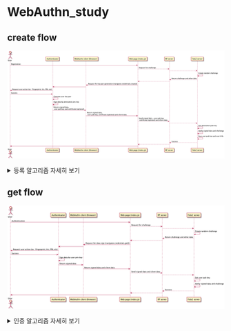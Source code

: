 # WebAuthn_study

## create flow

![Sequence diagrams](https://github.com/dc-choi/WebAuthn_study/blob/master/img/reg.png)

<details>
<summary>등록 알고리즘 자세히 보기</summary>

	1. Relying Party의 필요에 따라 PublicKeyCredentialCreationOptions를 설정해 옵션으로 지정합니다.

	2. navigator.credentials.create()를 호출하고 옵션을 공용 키 옵션으로 전달합니다. 성공적으로 해결된 약속의 결과가 자격 증명이 되도록 하십시오.
		1. 약속이 거부된 경우 사용자가 볼 수 있는 오류로 행사를 중단하거나 거부된 약속에서 사용할 수 있는 컨텍스트에서 결정될 수 있는 사용자 경험을 안내한다.
		2. 예를 들어 "InvalidStateError"와 같은 오류 코드로 약속이 거부되면 다른 인증자를 사용하도록 사용자에게 지시할 수 있습니다.

	3. 응답을 credential.response로 지정합니다.
		1. 응답이 AuthenticatorAttestationResponse의 인스턴스가 아닌 경우 사용자가 볼 수 있는 오류로 세리머니를 중단합니다.

	4. clientExtensionResults는 credential.getClientExtensionResults()를 호출한 결과입니다.

	5. JSONtext가 response.clientDataJSON 값에 대해 UTF-8 디코드를 실행한 결과라고 합니다.
		1. UTF-8 디코드 구현은 UTF-8 디코드 알고리즘에 의해 산출된 것과 동일한 결과를 산출하는 한 허용된다. 특히 선행 바이트 순서 표시(BOM)는 반드시 제거해야 합니다.

	6. 자격 증명을 생성하는 동안 수집된 클라이언트 데이터인 C를 JSON 텍스트에서 구현별 JSON 파서를 실행한 결과라고 합니다.
		1. C는 이 알고리즘에 의해 요구되는 C의 구성 요소가 참조 가능한 한 구현에 특화된 데이터 구조 표현일 수 있다.

	7. C.type의 값이 webauthn.create인지 확인합니다.

	8. C.challenge의 값이 options.challenge의 base64url 인코딩과 동일한지 확인합니다.

	9. C.origin의 값이 Related Party의 오리진과 일치하는지 확인합니다.

	10. C.tokenBinding.status의 값이 어설션을 얻은 TLS 연결의 토큰 바인딩 상태와 일치하는지 확인합니다. 해당 TLS 연결에 토큰 바인딩이 사용된 경우 C.tokenBinding.id이 연결에 대한 토큰 바인딩 ID의 base64url 인코딩과 일치하는지도 확인하십시오.

	11. response.clientDataJSON를 계산한 결과가 hash가 되도록 합니다. SHA-256을 사용합니다.

	12. AuthenticatorAttationResponse 구조의 destificationObject 필드에서 CBOR 디코딩을 수행하여 증명문 형식 ftt, 인증자 데이터 authData 및 증명문 atStmt를 가져옵니다.

	13. authData의 rpIdHash가 종속 당사자가 예상하는 RP ID의 SHA-256 해시인지 확인합니다.

	14. authData에서 플래그의 User Present 비트가 설정되어 있는지 확인합니다.

	15. 이 등록에 대해 사용자 확인이 필요한 경우 authData에 있는 플래그의 UserVerified 비트가 설정되어 있는지 확인합니다.

	16. authData의 자격 증명 공용 키의 "alg" 매개 변수가 options.pubKeyCredParams의 항목 중 하나의 alg 속성과 일치하는지 확인합니다.

	17. clientExtensionResults의 클라이언트 확장 출력 값과 authData의 확장에 있는 인증자 확장 출력 값이 options.extensions에서 제공된 클라이언트 확장 입력 값과 원치 않는 확장에 대한 관련 당사자의 특정 정책, 즉 options.extensions의 일부로 지정되지 않은 정책을 고려하여 예상대로인지 확인합니다. 일반적인 경우, "예상대로"의 의미는 의존 당사자에게만 해당되며 어떤 확장이 사용 중입니다.
		1. 클라이언트 플랫폼은 추가 인증자 확장 또는 클라이언트 확장을 설정하는 로컬 정책을 제정하여 원래 옵션의 일부로 지정되지 않은 인증자 확장 출력 또는 클라이언트 확장 출력에 값을 표시할 수 있습니다. Relying Parties는 이러한 상황을 처리할 준비가 되어 있어야 한다. 즉, 요청되지 않은 확장을 무시하든, 증명을 거부하든 말이다. Relying Party는 지역 정책과 사용 중인 확장에 따라 이 결정을 내릴 수 있습니다.
		2. 모든 확장은 클라이언트와 인증자 모두에게 선택 사항이기 때문에, Relying Party는 요청된 확장이 전혀 또는 일부만 작용한 경우를 처리할 준비를 해야 한다.

	18. 지원되는 WebAuthn 증명문 형식 식별자 값 집합에 대해 USASCII 대소문자 구분 일치를 수행하여 증명문 형식 결정. 등록된 WebAuthn 증명서 형식 식별자 값의 최신 목록은 [RFC8809]에 의해 설정된 IANA "WebAuthn 증명서 형식 식별자" 레지스트리 [IANA-WebAuthn-Registies]에 유지됩니다.

	19. attStmt, authData 및 해시가 주어진 증명문 형식 fmt의 검증 절차를 사용하여 attStmt가 유효한 증명 서명을 전달하는 올바른 증명문인지 확인하십시오.
		1. 각 증명문 형식은 자체 검증 절차를 지정합니다. 초기 정의된 형식에 대해서는 정의된 증명문 형식을, 최신 목록에 대해서는 [IANA-WebAuthn-Registries]를 참조하십시오.

	20. 검증에 성공한 경우 해당 증명 유형에 대해 허용되는 신뢰 앵커 목록(예: 증명 루트 인증서)과 신뢰할 수 있는 원본 또는 정책에서 증명문 형식을 가져옵니다. 예를 들어 FIDO Metadata Service(FIDO 메타데이터 서비스)는 authData에서 증명된 CredentialData의 aaid를 사용하여 이러한 정보를 얻을 수 있는 한 가지 방법을 제공합니다.

	21. 다음과 같이 19단계에서 검증 절차의 출력을 사용하여 증명 신뢰도를 평가합니다.
		1. 증명이 제공되지 않은 경우 종속 당사자 정책에서 증명이 허용되지 않는지 확인합니다.
		2. 자체 증명이 사용된 경우 종속 당사자 정책에서 자체 증명이 허용되는지 확인합니다.
		3. 그렇지 않으면 검증 절차로부터 증명 신뢰 경로로 반환된 X.509 인증서를 사용하여 증명 공개 키가 허용 가능한 루트 인증서까지 올바르게 연결되었는지 또는 그 자체가 허용 가능한 인증서인지 확인하십시오(즉, 단계 20에서 얻은 루트 인증서와 동일할 수 있음).

	22. credentialId가 아직 다른 사용자에게 등록되지 않았는지 확인합니다. 다른 사용자에게 이미 등록된 자격 증명에 대한 등록이 요청되는 경우, 종속 당사자는 이 등록에 실패하거나 이전 등록을 삭제하는 등의 방법으로 등록을 수락하기로 결정할 수 있습니다.

	23. atStmt 증명 문이 성공적으로 확인되고 신뢰할 수 있는 것으로 확인되면 options.user에 표시된 계정으로 새 자격 증명을 등록합니다.
		1. 종속 당사자 시스템에 적합한 경우 사용자 계정을 authData.attestedCredentialData의 credentialId 및 credentialPublicKey와 연결합니다.
		2. credentialId를 authData.signCount 값으로 초기화된 새 저장된 서명 카운터 값과 연결합니다. 또는 credentialId를 credential.response.getTransports()를 호출하여 반환되는 전송 힌트와 연결합니다. 이 값은 저장하기 전이나 후에 수정하면 안 됩니다. 클라이언트가 적합한 인증자를 찾는 방법을 알 수 있도록 이 값을 사용하여 향후 get() 호출에서 allowCredentials 옵션의 전송을 채우는 것이 좋습니다.

	24. 증명문 attStmt가 성공적으로 검증되었지만 위의 21단계에 따라 신뢰할 수없는 경우, Relying Party는 등록에 실패해야 합니다.
		1. 그러나 정책에 의해 허용되는 경우, 신뢰 당사자는 자격 증명 ID 및 자격 증명 공개 키를 등록할 수 있지만 자격 증명을 자체 증명이 있는 것으로 취급할 수 있습니다(6.5.3 증명 유형 참조). 그렇게하면, Relying Party는 공개 키 자격 증명이 특정 인증자 모델에 의해 생성되었다는 암호 증명이 없다고 주장합니다. 자세한 내용은 [FIDOsecRef] 및 [UAFProtocol]을 참조하십시오.

	증명 개체를 확인하려면 위 20단계에서 신뢰할 수 있는 신뢰 앵커를 결정하는 신뢰할 수 있는 방법이 있어야 합니다. 또한 인증서를 사용하는 경우, 종속 당사자는 중간 CA 인증서에 대한 인증서 상태 정보에 액세스할 수 있어야 합니다. 클라이언트가 증명 정보에 이 체인을 제공하지 않은 경우 종속 당사자도 증명 인증서 체인을 작성할 수 있어야 합니다.

</details>

## get flow

![Sequence diagrams](https://github.com/dc-choi/WebAuthn_study/blob/master/img/auth.png)

<details>
<summary>인증 알고리즘 자세히 보기</summary>

	1. Relying Party의 필요에 따라 PublicKeyCredentialRequestOptions를 설정해 옵션으로 지정합니다.
		1. options.allowCredentials가 존재하는 경우, 각 항목의 전송 멤버는 해당 자격 증명이 등록되었을 때 credential.response.getTransports()에 의해 반환된 값으로 설정되어야 합니다.

	2. navigator.credentials.get() 및 pass 옵션을 publicKey 옵션으로 호출합니다. 자격 증명이 성공적으로 해결된 약속의 결과가 되도록 합니다. 약속이 거부된 경우, 사용자가 볼 수 있는 오류로 의식을 중단하거나 거부된 약속에서 사용 가능한 컨텍스트에서 결정할 수 있는 대로 사용자 경험을 안내하십시오. 서로 다른 오류 컨텍스트 및 그로 이어지는 상황에 대한 정보는 인증자 GetAssertion Operation을 참조하십시오.

	3. 응답을 credential.response로 지정합니다. 응답이 AuthenticatorAssertionResponse의 인스턴스가 아닌 경우 사용자가 볼 수 있는 오류로 세리머니를 중단합니다.

	4. clientExtensionResults는 credential.getClientExtensionResults()를 호출한 결과입니다.

	5. options.allowCredentials가 비어 있지 않으면 credential.id가 options.allowCredentials에 나열된 공개 키 자격 증명 중 하나를 식별하는지 확인하십시오.

	6. 인증할 사용자를 식별하고 이 사용자가 credential.id에서 식별한 공개 키 인증 정보 원본의 소유자인지 확인합니다.
		1. 예를 들어, 사용자 이름 또는 쿠키를 통해 인증식이 시작되기 전에 사용자가 식별된 경우, 식별된 사용자가 credentialSource의 소유자인지 확인합니다. response.userHandle이 있으면 userHandle을 해당 값으로 지정합니다. userHandle도 동일한 사용자에게 매핑되는지 확인합니다.
		2. 인증 방식을 시작하기 전에 사용자를 식별하지 못한 경우, response.userHandle이 있는지, 이 값으로 식별된 사용자가 credentialSource의 소유자인지 확인합니다.

	7. credential.id(또는 credential.rawId, base64url 인코딩이 사용 사례에 적합하지 않은 경우)을 사용하여 해당 자격 증명 공개 키를 찾아 credentialPublicKey를 해당 자격 증명 공개 키로 지정합니다.

	8. cData, authData 및 sign이 각각 응답의 clientDataJSON, authenticatorData 및 signature의 값을 나타내도록 합니다.

	9. JSONtext를 cData 값에 대해 UTF-8 디코드를 실행한 결과라고 합시다.
		1. UTF-8 디코딩의 구현은 UTF-8 디코딩 알고리즘에 의해 산출된 것과 동일한 결과를 산출하는 한 허용된다. 특히 선행 바이트 순서 표시(BOM)는 반드시 제거해야 합니다.

	10. 서명에 사용된 클라이언트 데이터인 C를 JSON 텍스트에서 구현별 JSON 파서를 실행한 결과라고 합니다.
		1. C는 이 알고리즘에 의해 요구되는 C의 구성 요소가 참조 가능한 한 구현에 특정한 데이터 구조 표현일 수 있다.

	11. C.type의 값이 webauthn.get 문자열인지 확인합니다.

	12. C.challenge의 값이 options.challenge의 base64url 인코딩과 동일한지 확인합니다.

	13. C.origin의 값이 Related Party의 오리진과 일치하는지 확인합니다.

	14. C.tokenBinding.status 값이 증명된 TLS 연결에 대한 토큰 바인딩 상태와 일치하는지 확인하십시오. 해당 TLS 연결에 토큰 바인딩이 사용된 경우 C.tokenBinding.id이 연결에 대한 토큰 바인딩 ID의 base64url 인코딩과 일치하는지도 확인하십시오.

	15. authData의 rpIdHash가 Relying Party가 예상하는 RP ID의 SHA-256 해시인지 확인합니다.
		1. appid 확장을 사용하는 경우이 단계에는 몇 가지 특별한 논리가 필요합니다. 자세한 내용은 10.1 FIDO AppID Extension (Appid)을 참조하십시오.

	16. authData에서 플래그의 User Present 비트가 설정되어 있는지 확인합니다.

	17. 이 어설션에 대해 사용자 확인이 필요한 경우 authData의 플래그 중 사용자 확인 비트가 설정되어 있는지 확인합니다.

	18. clientExtensionResults의 클라이언트 확장 출력 값과 authData의 확장에 있는 인증자 확장 출력 값이 options.extensions에서 제공된 클라이언트 확장 입력 값과 원치 않는 확장에 대한 관련 당사자의 특정 정책, 즉 options.extensions의 일부로 지정되지 않은 정책을 고려하여 예상대로인지 확인합니다. 일반적인 경우, "예상대로"의 의미는 의존 당사자에게만 해당되며 어떤 확장이 사용 중입니다.
		1. 클라이언트 플랫폼은 추가 인증자 확장 또는 클라이언트 확장을 설정하는 로컬 정책을 제정하여 원래 옵션의 일부로 지정되지 않은 인증자 확장 출력 또는 클라이언트 확장 출력에 값을 표시할 수 있습니다. Relying Parties는 이러한 상황을 처리할 준비가 되어 있어야 한다. 즉, 요청되지 않은 확장을 무시하든, 증명을 거부하든 말이다. Relying Party는 지역 정책과 사용 중인 확장에 따라 이 결정을 내릴 수 있습니다.
		2. 모든 확장은 클라이언트와 인증자 모두에게 선택 사항이기 때문에, Relying Party는 요청된 확장이 전혀 또는 일부만 작용한 경우를 처리할 준비를 해야 한다.

	19. SHA-256을 사용하여 cData에 대한 해시를 계산한 결과가 해쉬라고 하자.

	20. credential PublicKey를 사용하여 authData와 해시의 이진 연결에 대한 시그니처가 유효한지 확인합니다.
		1. 이 검증 단계는 FIDO U2F 인증자에 의해 생성된 서명과 호환된다.
		2. FIDO U2F Signature Format Compatibility 참조.

	21. storedSignCount를 credential.id과 연결된 저장된 시그니처 카운터 값으로 설정합니다. authData.signCount가 0이 아니거나 storedSignCount가 0이 아닌 경우 다음 하위 단계를 실행합니다.
		1. 만약 authdata.signcount가 저장된 SignCount보다 크다면 저장된 SignCount를 authData.signCount의 값으로 업데이트합니다.
		2. 만약 authdata.signcount가 저장된 SignCount보다 작거나 같다면 이는 인증자가 복제될 수 있다는 신호입니다. 즉, 자격 증명 개인 키의 복사본이 적어도 두 개 이상 존재하며 병렬로 사용되고 있습니다. Relying Party는 이 정보를 위험 평가 항목에 통합해야 합니다. 이 경우 Relying Party가 storedSignCount를 업데이트할지, 그렇지 않을지는 Relying Party에 따라 다릅니다.

	22. 위의 단계가 모두 성공한 경우, 적절한 인증 방식을 계속하십시오. 그렇지 않은 경우 인증에 실패하십시오.

</details>
